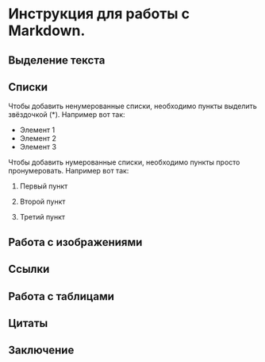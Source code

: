 # Инструкция для работы с Markdown.

## Выделение текста

## Списки

Чтобы добавить ненумерованные списки, необходимо пункты выделить звёздочкой (*).
Например вот так:
* Элемент 1
* Элемент 2
* Элемент 3

Чтобы добавить нумерованные списки, необходимо пункты просто пронумеровать.
Например вот так:
1. Первый пункт

2. Второй пункт

3. Третий пункт

## Работа с изображениями

## Ссылки

## Работа с таблицами

## Цитаты

## Заключение